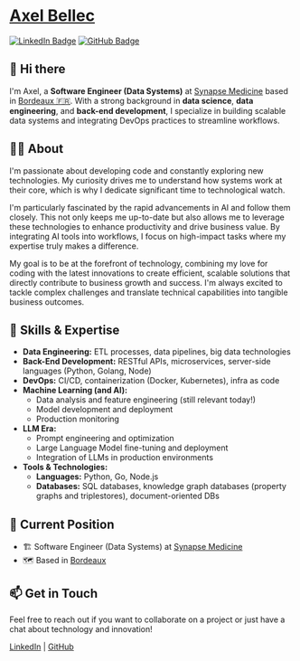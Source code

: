
# [Axel Bellec](https://www.linkedin.com/in/axelbellec/)

[![LinkedIn Badge](https://img.shields.io/badge/-axelbellec-blue?style=flat-square&logo=Linkedin&logoColor=white&link=https://www.linkedin.com/in/axelbellec/)](https://www.linkedin.com/in/axelbellec/)
[![GitHub Badge](https://img.shields.io/github/followers/axelbellec?label=Follow&style=flat-square)](https://github.com/axelbellec)

## 👋 Hi there

I'm Axel, a **Software Engineer (Data Systems)** at [Synapse Medicine](https://synapse-medicine.com/) based in [Bordeaux 🇫🇷](https://www.google.com/maps?q=bordeaux). With a strong background in **data science**, **data engineering**, and **back-end development**, I specialize in building scalable data systems and integrating DevOps practices to streamline workflows.

## 🧑‍💻 About

I'm passionate about developing code and constantly exploring new technologies. My curiosity drives me to understand how systems work at their core, which is why I dedicate significant time to technological watch.

I'm particularly fascinated by the rapid advancements in AI and follow them closely. This not only keeps me up-to-date but also allows me to leverage these technologies to enhance productivity and drive business value. By integrating AI tools into workflows, I focus on high-impact tasks where my expertise truly makes a difference.

My goal is to be at the forefront of technology, combining my love for coding with the latest innovations to create efficient, scalable solutions that directly contribute to business growth and success. I'm always excited to tackle complex challenges and translate technical capabilities into tangible business outcomes.

## 🚀 Skills & Expertise

- **Data Engineering:** ETL processes, data pipelines, big data technologies
- **Back-End Development:** RESTful APIs, microservices, server-side languages (Python, Golang, Node)
- **DevOps:** CI/CD, containerization (Docker, Kubernetes), infra as code
- **Machine Learning (and AI):**  
  - Data analysis and feature engineering (still relevant today!)
  - Model development and deployment
  - Production monitoring
- **LLM Era:**
  - Prompt engineering and optimization 
  - Large Language Model fine-tuning and deployment
  - Integration of LLMs in production environments
- **Tools & Technologies:** 
  - **Languages:** Python, Go, Node.js
  - **Databases:** SQL databases, knowledge graph databases (property graphs and triplestores), document-oriented DBs

## 🏁 Current Position

- 🏗️ Software Engineer (Data Systems) at [Synapse Medicine](https://synapse-medicine.com/)
- 🗺️ Based in [Bordeaux](https://www.google.com/maps?q=bordeaux)

## 📫 Get in Touch

Feel free to reach out if you want to collaborate on a project or just have a chat about technology and innovation!

[LinkedIn](https://www.linkedin.com/in/axelbellec/) | [GitHub](https://github.com/axelbellec)
